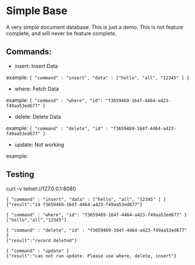 # Simple Base
A very simple document database. This is just a demo. This is not feature complete, and will never be feature complete.

## Commands:
- insert: Insert Data

example: `{ "command" : "insert", "data" : ["hello", "all", "12345" ] }`

- where: Fetch Data

example: `{ "command" : "where", "id": "f3659469-164f-4464-a423-f49aa53ed677" }`

- delete: Delete Data

example: `{ "command" : "delete", "id" : "f3659469-164f-4464-a423-f49aa53ed677" }`

- update: Not working

example: 
## Testing
curl -v telnet://127.0.0.1:8080
```
{ "command" : "insert", "data" : ["hello", "all", "12345" ] }
{"result":"id f3659469-164f-4464-a423-f49aa53ed677"}

{ "command" : "where", "id": "f3659469-164f-4464-a423-f49aa53ed677" }
["hello","all","12345"]

{ "command" : "delete", "id" : "f3659469-164f-4464-a423-f49aa53ed677" }        
{"result":"record deleted"}

{ "command" : "update" }
{"result":"can not run update. Please use where, delete, insert"}
```